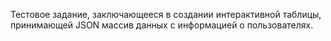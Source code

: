 Тестовое задание, заключающееся в создании интерактивной таблицы, принимающей JSON массив данных с информацией о пользователях.
